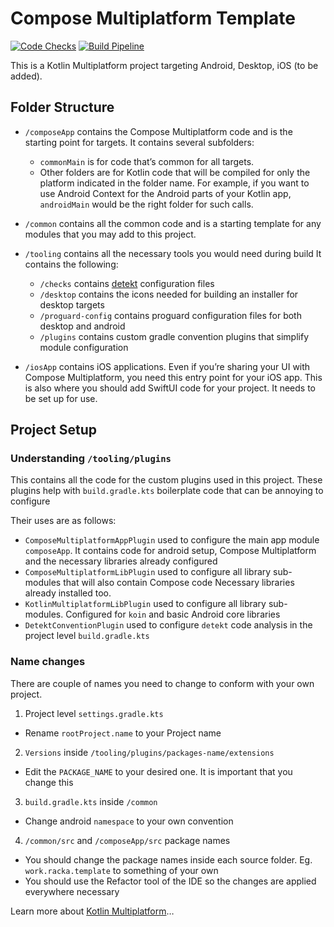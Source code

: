 # Compose Multiplatform Template

[![Code Checks](https://github.com/racka98/ComposeMultiplatformTemplate/actions/workflows/code-check-pipeline.yml/badge.svg)](https://github.com/racka98/ComposeMultiplatformTemplate/actions/workflows/code-check-pipeline.yml) [![Build Pipeline](https://github.com/racka98/ComposeMultiplatformTemplate/actions/workflows/ci-cd-pipeline.yml/badge.svg)](https://github.com/racka98/ComposeMultiplatformTemplate/actions/workflows/ci-cd-pipeline.yml)

This is a Kotlin Multiplatform project targeting Android, Desktop, iOS (to be added).

## Folder Structure

* `/composeApp` contains the Compose Multiplatform code and is the starting point for targets.
  It contains several subfolders:
    - `commonMain` is for code that’s common for all targets.
    - Other folders are for Kotlin code that will be compiled for only the platform indicated in the
      folder name.
      For example, if you want to use Android Context for the Android parts of your Kotlin app,
      `androidMain` would be the right folder for such calls.

* `/common` contains all the common code and is a starting template for any modules that you may add
  to this project.

* `/tooling` contains all the necessary tools you would need during build
  It contains the following:
    - `/checks` contains [detekt](https://github.com/detekt/detekt) configuration files
    - `/desktop` contains the icons needed for building an installer for desktop targets
    - `/proguard-config` contains proguard configuration files for both desktop and android
    - `/plugins` contains custom gradle convention plugins that simplify module configuration

* `/iosApp` contains iOS applications. Even if you’re sharing your UI with Compose Multiplatform,
  you need this entry point for your iOS app. This is also where you should add SwiftUI code for
  your project.
  It needs to be set up for use.

## Project Setup

### Understanding `/tooling/plugins`

This contains all the code for the custom plugins used in this project.
These plugins help with `build.gradle.kts` boilerplate code that can be annoying to configure

Their uses are as follows:

- `ComposeMultiplatformAppPlugin` used to configure the main app module `composeApp`.
  It contains code for android setup, Compose Multiplatform and the necessary libraries already
  configured
- `ComposeMultiplatformLibPlugin` used to configure all library sub-modules that will also contain
  Compose code
  Necessary libraries already installed too.
- `KotlinMultiplatformLibPlugin` used to configure all library sub-modules.
  Configured for `koin` and basic Android core libraries
- `DetektConventionPlugin` used to configure `detekt` code analysis in the project
  level `build.gradle.kts`

### Name changes

There are couple of names you need to change to conform with your own project.

1. Project level `settings.gradle.kts`

- Rename `rootProject.name` to your Project name

2. `Versions` inside `/tooling/plugins/packages-name/extensions`

- Edit the `PACKAGE_NAME` to your desired one. It is important that you change this

3. `build.gradle.kts` inside `/common`

- Change android `namespace` to your own convention

4. `/common/src` and `/composeApp/src` package names

- You should change the package names inside each source folder. Eg. `work.racka.template` to
  something of your own
- You should use the Refactor tool of the IDE so the changes are applied everywhere necessary

Learn more
about [Kotlin Multiplatform](https://www.jetbrains.com/help/kotlin-multiplatform-dev/get-started.html)…